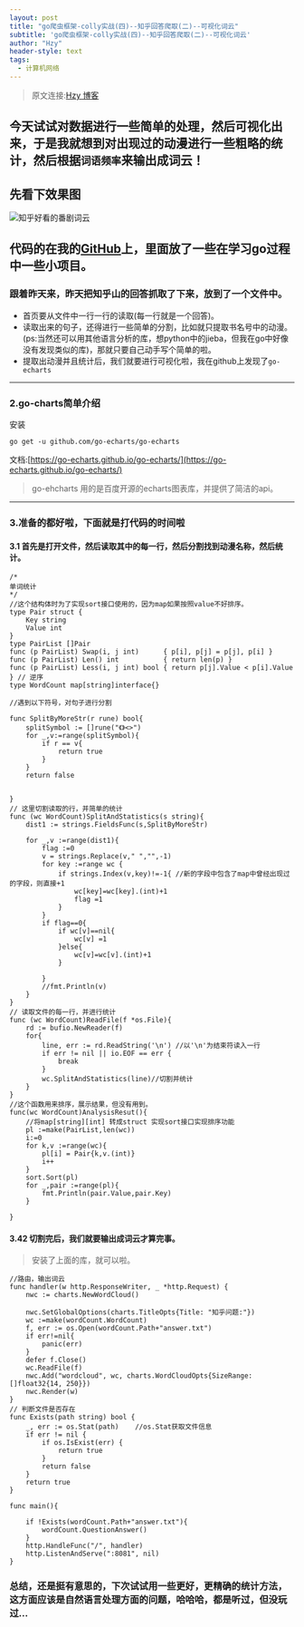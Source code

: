 ```yaml
---
layout: post
title: "go爬虫框架-colly实战(四)--知乎回答爬取(二)--可视化词云"
subtitle: 'go爬虫框架-colly实战(四)--知乎回答爬取(二)--可视化词云'
author: "Hzy"
header-style: text
tags:
  - 计算机网络
---
```



> 原文连接:[Hzy 博客](https://hzeyuan.cn)



## 今天试试对数据进行一些简单的处理，然后可视化出来，于是我就想到对出现过的动漫进行一些粗略的统计，然后根据`词语频率`来输出成词云！

## 先看下效果图

![知乎好看的番剧词云](/img/ciyun.png)

## 代码的在我的[GitHub](https://github.com/hzeyuan/learnGO)上，里面放了一些在学习go过程中一些小项目。



### 跟着昨天来，昨天把知乎山的回答抓取了下来，放到了一个文件中。

* 首页要从文件中一行一行的读取(每一行就是一个回答)。
* 读取出来的句子，还得进行一些简单的分割，比如就只提取书名号中的动漫。(ps:当然还可以用其他语言分析的库，想python中的jieba，但我在go中好像没有发现类似的库)，那就只要自己动手写个简单的啦。
* 提取出动漫并且统计后，我们就要进行可视化啦，我在github上发现了`go-echarts`

------
### 2.go-charts简单介绍

安装
```
go get -u github.com/go-echarts/go-echarts
```
文档:[https://go-echarts.github.io/go-echarts/](https://go-echarts.github.io/go-echarts/)

>go-ehcharts 用的是百度开源的echarts图表库，并提供了简洁的api。


-----

### 3.准备的都好啦，下面就是打代码的时间啦

#### 3.1 首先是打开文件，然后读取其中的每一行，然后分割找到动漫名称，然后统计。

```
/*
单词统计
*/
//这个结构体时为了实现sort接口使用的，因为map如果按照value不好排序。
type Pair struct {
	Key string
	Value int
}
type PairList []Pair
func (p PairList) Swap(i, j int)      { p[i], p[j] = p[j], p[i] }
func (p PairList) Len() int           { return len(p) }
func (p PairList) Less(i, j int) bool { return p[j].Value < p[i].Value } // 逆序
type WordCount map[string]interface{}

//遇到以下符号，对句子进行分割

func SplitByMoreStr(r rune) bool{
	splitSymbol := []rune("《》<>")
	for _,v:=range(splitSymbol){
		if r == v{
			return true
		}
	}
	return false


}
// 这里切割读取的行，并简单的统计
func (wc WordCount)SplitAndStatistics(s string){
	dist1 := strings.FieldsFunc(s,SplitByMoreStr)

	for _,v :=range(dist1){
		flag :=0
		v = strings.Replace(v," ","",-1)
		for key :=range wc {
			if strings.Index(v,key)!=-1{ //新的字段中包含了map中曾经出现过的字段，则直接+1
				wc[key]=wc[key].(int)+1
				flag =1
			}
		}
		if flag==0{
			if wc[v]==nil{
				wc[v] =1
			}else{
				wc[v]=wc[v].(int)+1
			}

		}
		//fmt.Println(v)
	}
}
// 读取文件的每一行，并进行统计
func (wc WordCount)ReadFile(f *os.File){
	rd := bufio.NewReader(f)
	for{
		line, err := rd.ReadString('\n') //以'\n'为结束符读入一行
		if err != nil || io.EOF == err {
			break
		}
		wc.SplitAndStatistics(line)//切割并统计
	}
}
//这个函数用来排序，展示结果，但没有用到。
func(wc WordCount)AnalysisResut(){
	//将map[string][int] 转成struct 实现sort接口实现排序功能
	pl :=make(PairList,len(wc))
	i:=0
	for k,v :=range(wc){
		pl[i] = Pair{k,v.(int)}
		i++
	}
	sort.Sort(pl)
	for _,pair :=range(pl){
		fmt.Println(pair.Value,pair.Key)
	}

}
```

#### 3.42 切割完后，我们就要输出成词云才算完事。

> 安装了上面的库，就可以啦。

```
//路由，输出词云
func handler(w http.ResponseWriter, _ *http.Request) {
	nwc := charts.NewWordCloud()

	nwc.SetGlobalOptions(charts.TitleOpts{Title: "知乎问题:"})
	wc :=make(wordCount.WordCount)
	f, err := os.Open(wordCount.Path+"answer.txt")
	if err!=nil{
		panic(err)
	}
	defer f.Close()
	wc.ReadFile(f)
	nwc.Add("wordcloud", wc, charts.WordCloudOpts{SizeRange: []float32{14, 250}})
	nwc.Render(w)
}
// 判断文件是否存在
func Exists(path string) bool {
	_, err := os.Stat(path)    //os.Stat获取文件信息
	if err != nil {
		if os.IsExist(err) {
			return true
		}
		return false
	}
	return true
}

func main(){

	if !Exists(wordCount.Path+"answer.txt"){
		wordCount.QuestionAnswer()
	}
	http.HandleFunc("/", handler)
	http.ListenAndServe(":8081", nil)
}
```


### 总结，还是挺有意思的，下次试试用一些更好，更精确的统计方法，这方面应该是自然语言处理方面的问题，哈哈哈，都是听过，但没玩过...

